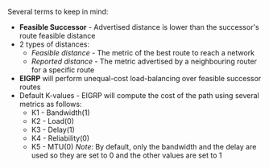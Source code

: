 Several terms to keep in mind:
- **Feasible Successor** - Advertised distance is lower than the successor's route feasible distance
- 2 types of distances:
	- *Feasible distance* - The metric of the best route to reach a network
	- *Reported distance* - The metric advertised by a neighbouring router for a specific route
- **EIGRP** will perform unequal-cost load-balancing over feasible successor routes
- Default K-values - EIGRP will compute the cost of the path using several metrics as follows:
	- K1 - Bandwidth(1)
	- K2 - Load(0)
	- K3 - Delay(1)
	- K4 - Reliability(0)
	- K5 - MTU(0)
*Note*: By default, only the bandwidth and the delay are used so they are set to 0 and the other values are set to 1